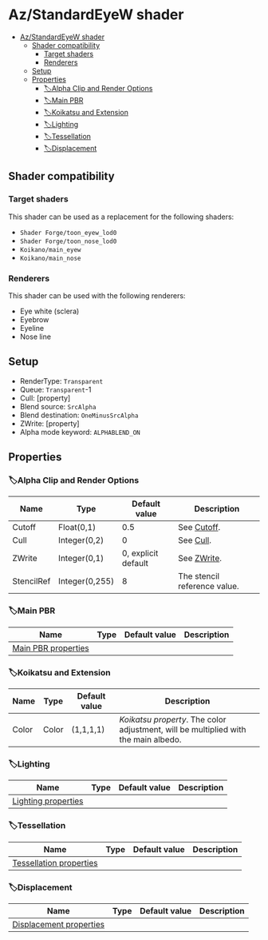 # Az/StandardEyeW shader

- [Az/StandardEyeW shader](#azstandardeyew-shader)
  - [Shader compatibility](#shader-compatibility)
    - [Target shaders](#target-shaders)
    - [Renderers](#renderers)
  - [Setup](#setup)
  - [Properties](#properties)
    - [🏷️Alpha Clip and Render Options](#️alpha-clip-and-render-options)
    - [🏷️Main PBR](#️main-pbr)
    - [🏷️Koikatsu and Extension](#️koikatsu-and-extension)
    - [🏷️Lighting](#️lighting)
    - [🏷️Tessellation](#️tessellation)
    - [🏷️Displacement](#️displacement)

## Shader compatibility
### Target shaders
This shader can be used as a replacement for the following shaders:
- `Shader Forge/toon_eyew_lod0`
- `Shader Forge/toon_nose_lod0`
- `Koikano/main_eyew`
- `Koikano/main_nose`

### Renderers
This shader can be used with the following renderers:
- Eye white (sclera)
- Eyebrow
- Eyeline
- Nose line

## Setup
- RenderType: `Transparent`
- Queue: `Transparent`-1
- Cull: [property]
- Blend source: `SrcAlpha`
- Blend destination: `OneMinusSrcAlpha`
- ZWrite: [property]
- Alpha mode keyword: `ALPHABLEND_ON`

## Properties
### 🏷️Alpha Clip and Render Options
| Name       | Type           | Default value       | Description                                                                            |
| ---------- | -------------- | ------------------- | -------------------------------------------------------------------------------------- |
| Cutoff     | Float(0,1)     | 0.5                 | See [Cutoff](../common/alpha_clip_and_render_options_property_descriptions.md#cutoff). |
| Cull       | Integer(0,2)   | 0                   | See [Cull](../common/alpha_clip_and_render_options_property_descriptions.md#cull).     |
| ZWrite     | Integer(0,1)   | 0, explicit default | See [ZWrite](../common/alpha_clip_and_render_options_property_descriptions.md#zwrite). |
| StencilRef | Integer(0,255) | 8                   | The stencil reference value.                                                           |

### 🏷️Main PBR
| Name                                          | Type | Default value | Description |
| --------------------------------------------- | ---- | ------------- | ----------- |
| [Main PBR properties](main_pbr_properties.md) |      |               |             |

### 🏷️Koikatsu and Extension
| Name  | Type  | Default value | Description                                                                         |
| ----- | ----- | ------------- | ----------------------------------------------------------------------------------- |
| Color | Color | (1,1,1,1)     | *Koikatsu property*. The color adjustment, will be multiplied with the main albedo. |

### 🏷️Lighting
| Name                                          | Type | Default value | Description |
| --------------------------------------------- | ---- | ------------- | ----------- |
| [Lighting properties](lighting_properties.md) |      |               |             |

### 🏷️Tessellation
| Name                                                  | Type | Default value | Description |
| ----------------------------------------------------- | ---- | ------------- | ----------- |
| [Tessellation properties](tessellation_properties.md) |      |               |             |

### 🏷️Displacement
| Name                                                  | Type | Default value | Description |
| ----------------------------------------------------- | ---- | ------------- | ----------- |
| [Displacement properties](displacement_properties.md) |      |               |             |
